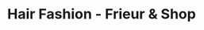 ---
title: "Hair Fashion - Frieur & Shop"
url: /barnstorf/hair-fashion-frieur-und-shop/
shop: Friseur
---